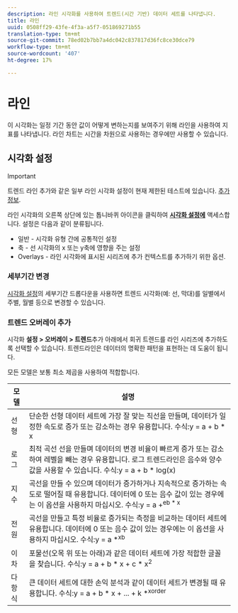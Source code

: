 ```yaml
---
description: 라인 시각화를 사용하여 트렌드(시간 기반) 데이터 세트를 나타냅니다.
title: 라인
uuid: 0508ff29-43fe-4f3a-a5f7-051869271b55
translation-type: tm+mt
source-git-commit: 78ed02b7bb7a4dc042c837817d36fc8ce30dce79
workflow-type: tm+mt
source-wordcount: '407'
ht-degree: 17%

---
```



# 라인

이 시각화는 일정 기간 동안 값이 어떻게 변하는지를 보여주기 위해 라인을 사용하여 지표를 나타냅니다. 라인 차트는 시간을 차원으로 사용하는 경우에만 사용할 수 있습니다.

## 시각화 설정

>[!IMPORTANT]
>
> 트렌드 라인 추가와 같은 일부 라인 시각화 설정이 현재 제한된 테스트에 있습니다. [추가 정보](https://docs.adobe.com/content/help/ko-KR/analytics/landing/an-releases.html).

라인 시각화의 오른쪽 상단에 있는 톱니바퀴 아이콘을 클릭하여 [**시각화 설정에**](https://docs.adobe.com/content/help/en/analytics/analyze/analysis-workspace/visualizations/freeform-analysis-visualizations.html#section_D3BB5042A92245D8BF6BCF072C66624B) 액세스합니다. 설정은 다음과 같이 분류됩니다.

* 일반 - 시각화 유형 간에 공통적인 설정
* 축 - 선 시각화의 x 또는 y축에 영향을 주는 설정
* Overlays - 라인 시각화에 표시된 시리즈에 추가 컨텍스트를 추가하기 위한 옵션.

### 세부기간 변경

[시각화 설정](/help/analyze/analysis-workspace/visualizations/freeform-analysis-visualizations.md#section_D3BB5042A92245D8BF6BCF072C66624B)의 세부기간 드롭다운을 사용하면 트렌드 시각화(예: 선, 막대)를 일별에서 주별, 월별 등으로 변경할 수 있습니다.

### 트렌드 오버레이 추가

시각화 **설정 > 오버레이 > 트렌드**&#x200B;추가 아래에서 회귀 트렌드를 라인 시리즈에 추가하도록 선택할 수 있습니다. 트렌드라인은 데이터의 명확한 패턴을 표현하는 데 도움이 됩니다.

모든 모델은 보통 최소 제곱을 사용하여 적합합니다.

| 모델 | 설명 |
|---|---|
| 선형 | 단순한 선형 데이터 세트에 가장 잘 맞는 직선을 만들며, 데이터가 일정한 속도로 증가 또는 감소하는 경우 유용합니다. 수식:y = a + b * x |
| 로그 | 최적 곡선 선을 만들며 데이터의 변경 비율이 빠르게 증가 또는 감소하여 레벨을 빼는 경우 유용합니다. 로그 트렌드라인은 음수와 양수 값을 사용할 수 있습니다. 수식:y = a + b * log(x) |
| 지수 | 곡선을 만들 수 있으며 데이터가 증가하거나 지속적으로 증가하는 속도로 떨어질 때 유용합니다. 데이터에 0 또는 음수 값이 있는 경우에는 이 옵션을 사용하지 마십시오. 수식:y = a +<sup>eb * x |
| 전원 | 곡선을 만들고 특정 비율로 증가되는 측정을 비교하는 데이터 세트에 유용합니다. 데이터에 0 또는 음수 값이 있는 경우에는 이 옵션을 사용하지 마십시오. 수식:y = a *<sup>xb |
| 이차 | 포물선(오목 위 또는 아래)과 같은 데이터 세트에 가장 적합한 글꼴을 찾습니다. 수식:y = a + b * x + c * x<sup>2 |
| 다항식 | 큰 데이터 세트에 대한 손익 분석과 같이 데이터 세트가 변경될 때 유용합니다. 수식:y = a + b * x + ... + k *<sup>xorder |
